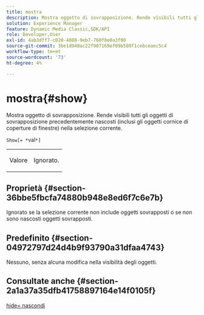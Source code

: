 ```yaml
---
title: mostra
description: Mostra oggetto di sovrapposizione. Rende visibili tutti gli oggetti di sovrapposizione precedentemente nascosti (inclusi gli oggetti cornice di coperture di finestre) nella selezione corrente.
solution: Experience Manager
feature: Dynamic Media Classic,SDK/API
role: Developer,User
exl-id: 4ab3dff7-c020-4088-9eb7-760f8e0a3f00
source-git-commit: 3be1d948ac22f907169ef09b509f1cebceaec5c4
workflow-type: tm+mt
source-wordcount: '73'
ht-degree: 4%

---
```


# mostra{#show}

Mostra oggetto di sovrapposizione. Rende visibili tutti gli oggetti di sovrapposizione precedentemente nascosti (inclusi gli oggetti cornice di coperture di finestre) nella selezione corrente.

`Show[= *`val`*]`

<table id="simpletable_88D25B9C8E0A47EF90C8ABEBDE777183"> 
 <tr class="strow"> 
  <td class="stentry"> <p>Valore <span class="varname"></span> </p> </td> 
  <td class="stentry"> <p>Ignorato. </p></td> 
 </tr> 
</table>

## Proprietà {#section-36bbe5fbcfa74880b948e8ed6f7c6e7b}

Ignorato se la selezione corrente non include oggetti sovrapposti o se non sono nascosti oggetti sovrapposti.

## Predefinito {#section-04972797d24d4b9f93790a31dfaa4743}

Nessuno, senza alcuna modifica nella visibilità degli oggetti.

## Consultate anche {#section-2a1a37a35dfb41758897164e14f0105f}

[hide= nascondi](../../../../../ir-api/http-protocol/image-rendering-api-ref/c-ir-http-protocol-ref/c-ir-http-protocol-command-reference/r-ir-hide.md#reference-681b9782f90a45b18ed50292ab2c096c)
